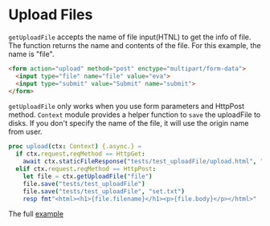 # Upload Files

`getUploadFile` accepts the name of file input(HTNL) to get the info of file. The function returns the name and contents of the file. For this example, the name is "file". 

```html
<form action="upload" method="post" enctype="multipart/form-data">
  <input type="file" name="file" value="eva">
  <input type="submit" value="Submit" name="submit">
</form>
```

`getUploadFile` only works when you use form parameters and HttpPost method. `Context` module provides a helper function to `save` the uploadFile to disks. If you don't specify the name of the file, it will use the origin name from user.

```nim
proc upload(ctx: Context) {.async.} =
  if ctx.request.reqMethod == HttpGet:
    await ctx.staticFileResponse("tests/test_uploadFile/upload.html", "")
  elif ctx.request.reqMethod == HttpPost:
    let file = ctx.getUploadFile("file")
    file.save("tests/test_uploadFile")
    file.save("tests/test_uploadFile", "set.txt")
    resp fmt"<html><h1>{file.filename}</h1><p>{file.body}</p></html>"
```

The full [example](https://github.com/planety/prologue/blob/master/tests/test_uploadFile)
